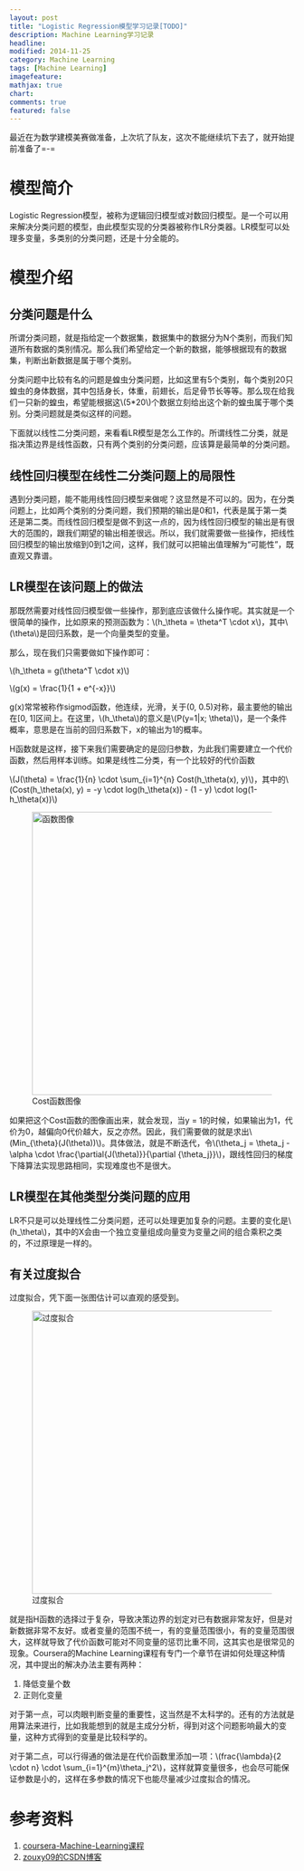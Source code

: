 ```yaml
---
layout: post
title: "Logistic Regression模型学习记录[TODO]"
description: Machine Learning学习记录
headline: 
modified: 2014-11-25
category: Machine Learning
tags: [Machine Learning]
imagefeature: 
mathjax: true
chart: 
comments: true
featured: false
---
```


最近在为数学建模美赛做准备，上次坑了队友，这次不能继续坑下去了，就开始提前准备了=-=

# 模型简介

Logistic Regression模型，被称为逻辑回归模型或对数回归模型。是一个可以用来解决分类问题的模型，由此模型实现的分类器被称作LR分类器。LR模型可以处理多变量，多类别的分类问题，还是十分全能的。

# 模型介绍

## 分类问题是什么

所谓分类问题，就是指给定一个数据集，数据集中的数据分为N个类别，而我们知道所有数据的类别情况。那么我们希望给定一个新的数据，能够根据现有的数据集，判断出新数据是属于哪个类别。

分类问题中比较有名的问题是蝗虫分类问题，比如这里有5个类别，每个类别20只蝗虫的身体数据，其中包括身长，体重，前翅长，后足骨节长等等。那么现在给我们一只新的蝗虫，希望能根据这\\(5*20\\)个数据立刻给出这个新的蝗虫属于哪个类别。分类问题就是类似这样的问题。

下面就以线性二分类问题，来看看LR模型是怎么工作的。所谓线性二分类，就是指决策边界是线性函数，只有两个类别的分类问题，应该算是最简单的分类问题。

## 线性回归模型在线性二分类问题上的局限性

遇到分类问题，能不能用线性回归模型来做呢？这显然是不可以的。因为，在分类问题上，比如两个类别的分类问题，我们预期的输出是0和1，代表是属于第一类还是第二类。而线性回归模型是做不到这一点的，因为线性回归模型的输出是有很大的范围的，跟我们期望的输出相差很远。所以，我们就需要做一些操作，把线性回归模型的输出放缩到0到1之间，这样，我们就可以把输出值理解为“可能性”，既直观又靠谱。

## LR模型在该问题上的做法

那既然需要对线性回归模型做一些操作，那到底应该做什么操作呢。其实就是一个很简单的操作，比如原来的预测函数为：\\(h_\theta = \theta^T \cdot x\\)，其中\\(\theta\\)是回归系数，是一个向量类型的变量。

那么，现在我们只需要做如下操作即可：


\\(h_\theta = g(\theta^T \cdot x)\\)

\\(g(x) = \frac{1}{1 + e^{-x}}\\)

g(x)常常被称作sigmod函数，他连续，光滑，关于(0, 0.5)对称，最主要他的输出在[0, 1]区间上。在这里，\\(h_\theta\\)的意义是\\(P(y=1|x; \theta)\\)，是一个条件概率，意思是在当前的回归系数下，x的输出为1的概率。

H函数就是这样，接下来我们需要确定的是回归参数，为此我们需要建立一个代价函数，然后用样本训练。如果是线性二分类，有一个比较好的代价函数<p>\\(J(\theta) = \frac{1}{n} \cdot \sum_{i=1}^{n} Cost(h_\theta(x), y)\\)，其中的\\(Cost(h_\theta(x), y) = -y \cdot log(h_\theta(x)) - (1 - y) \cdot log(1-h_\theta(x))\\)</p>

<figure>
	<img src="{{ site.url }}/images/LR/func.png" alt="函数图像" height="500" width="500">
	<figcaption>Cost函数图像</figcaption>
</figure>

如果把这个Cost函数的图像画出来，就会发现，当y = 1的时候，如果输出为1，代价为0，越偏向0代价越大，反之亦然。因此，我们需要做的就是求出\\(Min_{\theta}(J(\theta))\\)。具体做法，就是不断迭代，令\\(\theta_j = \theta_j - \alpha \cdot \frac{\partial{J(\theta)}}{\partial {\theta_j}}\\)，跟线性回归的梯度下降算法实现思路相同，实现难度也不是很大。

## LR模型在其他类型分类问题的应用

LR不只是可以处理线性二分类问题，还可以处理更加复杂的问题。主要的变化是\\(h_\theta\\)，其中的X会由一个独立变量组成向量变为变量之间的组合乘积之类的，不过原理是一样的。

## 有关过度拟合

过度拟合，凭下面一张图估计可以直观的感受到。

<figure>
	<img src="{{ site.url }}/images/LR/over.png" alt="过度拟合" height="500" width="500">
	<figcaption>过度拟合</figcaption>
</figure>

就是指H函数的选择过于复杂，导致决策边界的划定对已有数据非常友好，但是对新数据非常不友好。或者变量的范围不统一，有的变量范围很小，有的变量范围很大，这样就导致了代价函数可能对不同变量的惩罚比重不同，这其实也是很常见的现象。Coursera的Machine Learning课程有专门一个章节在讲如何处理这种情况，其中提出的解决办法主要有两种：

1.	降低变量个数
2.	正则化变量

对于第一点，可以肉眼判断变量的重要性，这当然是不太科学的。还有的方法就是用算法来进行，比如我能想到的就是主成分分析，得到对这个问题影响最大的变量，这种方式得到的变量是比较科学的。

对于第二点，可以行得通的做法是在代价函数里添加一项：\\(frac{\lambda}{2 \cdot n} \cdot \sum_{i=1}^{m}\theta_j^2\\)，这样就算变量很多，也会尽可能保证参数是小的，这样在多参数的情况下也能尽量减少过度拟合的情况。

# 参考资料

1. [coursera-Machine-Learning课程](https://class.coursera.org/ml-007)
2. [zouxy09的CSDN博客](http://blog.csdn.net/zouxy09/article/details/20319673)


